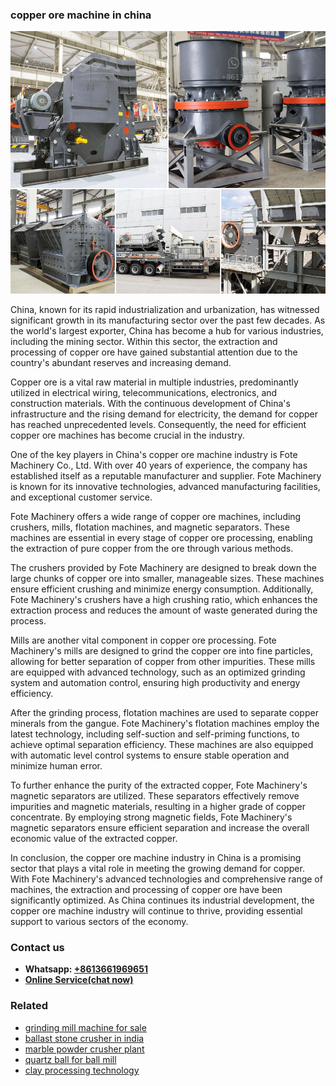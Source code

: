 <h3>copper ore machine in china</h3><img src='1708309350.jpg' alt=''><p>China, known for its rapid industrialization and urbanization, has witnessed significant growth in its manufacturing sector over the past few decades. As the world's largest exporter, China has become a hub for various industries, including the mining sector. Within this sector, the extraction and processing of copper ore have gained substantial attention due to the country's abundant reserves and increasing demand.</p><p>Copper ore is a vital raw material in multiple industries, predominantly utilized in electrical wiring, telecommunications, electronics, and construction materials. With the continuous development of China's infrastructure and the rising demand for electricity, the demand for copper has reached unprecedented levels. Consequently, the need for efficient copper ore machines has become crucial in the industry.</p><p>One of the key players in China's copper ore machine industry is Fote Machinery Co., Ltd. With over 40 years of experience, the company has established itself as a reputable manufacturer and supplier. Fote Machinery is known for its innovative technologies, advanced manufacturing facilities, and exceptional customer service.</p><p>Fote Machinery offers a wide range of copper ore machines, including crushers, mills, flotation machines, and magnetic separators. These machines are essential in every stage of copper ore processing, enabling the extraction of pure copper from the ore through various methods.</p><p>The crushers provided by Fote Machinery are designed to break down the large chunks of copper ore into smaller, manageable sizes. These machines ensure efficient crushing and minimize energy consumption. Additionally, Fote Machinery's crushers have a high crushing ratio, which enhances the extraction process and reduces the amount of waste generated during the process.</p><p>Mills are another vital component in copper ore processing. Fote Machinery's mills are designed to grind the copper ore into fine particles, allowing for better separation of copper from other impurities. These mills are equipped with advanced technology, such as an optimized grinding system and automation control, ensuring high productivity and energy efficiency.</p><p>After the grinding process, flotation machines are used to separate copper minerals from the gangue. Fote Machinery's flotation machines employ the latest technology, including self-suction and self-priming functions, to achieve optimal separation efficiency. These machines are also equipped with automatic level control systems to ensure stable operation and minimize human error.</p><p>To further enhance the purity of the extracted copper, Fote Machinery's magnetic separators are utilized. These separators effectively remove impurities and magnetic materials, resulting in a higher grade of copper concentrate. By employing strong magnetic fields, Fote Machinery's magnetic separators ensure efficient separation and increase the overall economic value of the extracted copper.</p><p>In conclusion, the copper ore machine industry in China is a promising sector that plays a vital role in meeting the growing demand for copper. With Fote Machinery's advanced technologies and comprehensive range of machines, the extraction and processing of copper ore have been significantly optimized. As China continues its industrial development, the copper ore machine industry will continue to thrive, providing essential support to various sectors of the economy.</p><h3>Contact us</h3><ul><li><strong>Whatsapp:&nbsp;<a href="https://wa.me/8613661969651">+8613661969651</a></strong></li><li><a href="https://swt.shibang-china.com/?git&amp;zhl&amp;copper ore machine in china"><strong>Online Service(chat now)</strong></a></li></ul><h3>Related</h3><ul><li><a href='grinding mill machine for sale.md'>grinding mill machine for sale</a></li><li><a href='ballast stone crusher in india.md'>ballast stone crusher in india</a></li><li><a href='marble powder crusher plant.md'>marble powder crusher plant</a></li><li><a href='quartz ball for ball mill.md'>quartz ball for ball mill</a></li><li><a href='clay processing technology.md'>clay processing technology</a></li></ul>